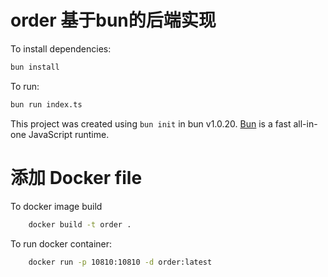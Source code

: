 # order 基于bun的后端实现

To install dependencies:

```bash
bun install
```

To run:

```bash
bun run index.ts
```

This project was created using `bun init` in bun v1.0.20. [Bun](https://bun.sh) is a fast all-in-one JavaScript runtime.


# 添加 Docker file
To docker image build
```bash
    docker build -t order .
```
To run docker container:
```bash
    docker run -p 10810:10810 -d order:latest
```